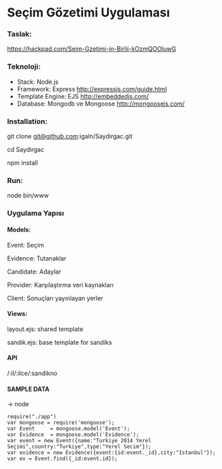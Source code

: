 # Seçim Gözetimi Uygulaması

### Taslak:

https://hackpad.com/Seim-Gzetimi-in-Birlii-kOzmQOOluwG

### Teknoloji:

* Stack: Node.js
* Framework: Express http://expressjs.com/guide.html
* Template Engine: EJS http://embeddedjs.com/
* Database: Mongodb ve Mongoose http://mongoosejs.com/

### Installation:

git clone git@github.com:igaln/Saydirgac.git

cd Saydirgac

npm install

### Run:

node bin/www

### Uygulama Yapısı

#### Models:

Event: Seçim

Evidence: Tutanaklar

Candidate: Adaylar

Provider: Karşılaştırma veri kaynakları

Client: Sonuçları yayınlayan yerler

#### Views:

layout.ejs: shared template

sandik.ejs: base template for sandiks

#### API

/:il/:ilce/:sandikno


#### SAMPLE DATA
-> node
```
require("./app")
var mongoose = require('mongoose');
var Event     = mongoose.model('Event');
var Evidence  = mongoose.model('Evidence');
var event = new Event({name:"Turkiye 2014 Yerel Seçimi",country:"Turkiye",type:"Yerel Secim"});
var evidence = new Evidence({event:{id:event._id},city:"Istanbul"});
var ev = Event.find({_id:event.id});
```